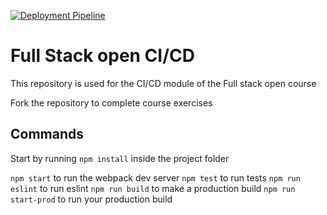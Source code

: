 [![Deployment Pipeline](https://github.com/Francormin/full-stack-open-pokedex/actions/workflows/pipeline.yml/badge.svg)](https://github.com/Francormin/full-stack-open-pokedex/actions/workflows/pipeline.yml)

# Full Stack open CI/CD

This repository is used for the CI/CD module of the Full stack open course

Fork the repository to complete course exercises

## Commands

Start by running `npm install` inside the project folder

`npm start` to run the webpack dev server
`npm test` to run tests
`npm run eslint` to run eslint
`npm run build` to make a production build
`npm run start-prod` to run your production build
